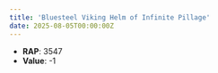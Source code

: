 ```yaml
---
title: 'Bluesteel Viking Helm of Infinite Pillage'
date: 2025-08-05T00:00:00Z
---
```

- **RAP**: 3547
- **Value**: -1
